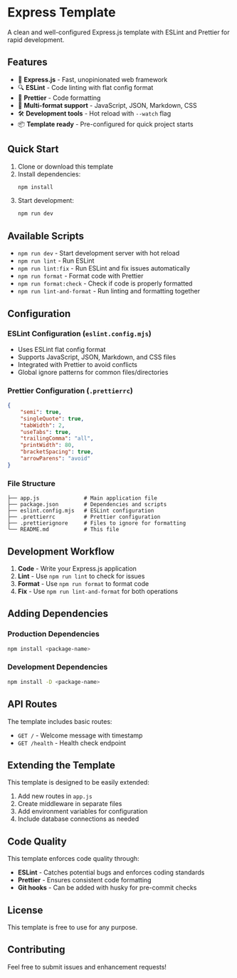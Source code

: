 # Express Template

A clean and well-configured Express.js template with ESLint and Prettier for rapid development.

## Features

- 🚀 **Express.js** - Fast, unopinionated web framework
- 🔍 **ESLint** - Code linting with flat config format
- 💅 **Prettier** - Code formatting
- 📝 **Multi-format support** - JavaScript, JSON, Markdown, CSS
- 🛠️ **Development tools** - Hot reload with `--watch` flag
- 📦 **Template ready** - Pre-configured for quick project starts

## Quick Start

1. Clone or download this template
2. Install dependencies:
   ```bash
   npm install
   ```
3. Start development:
   ```bash
   npm run dev
   ```

## Available Scripts

- `npm run dev` - Start development server with hot reload
- `npm run lint` - Run ESLint
- `npm run lint:fix` - Run ESLint and fix issues automatically
- `npm run format` - Format code with Prettier
- `npm run format:check` - Check if code is properly formatted
- `npm run lint-and-format` - Run linting and formatting together

## Configuration

### ESLint Configuration (`eslint.config.mjs`)

- Uses ESLint flat config format
- Supports JavaScript, JSON, Markdown, and CSS files
- Integrated with Prettier to avoid conflicts
- Global ignore patterns for common files/directories

### Prettier Configuration (`.prettierrc`)

```json
{
	"semi": true,
	"singleQuote": true,
	"tabWidth": 2,
	"useTabs": true,
	"trailingComma": "all",
	"printWidth": 80,
	"bracketSpacing": true,
	"arrowParens": "avoid"
}
```

### File Structure

```
├── app.js              # Main application file
├── package.json        # Dependencies and scripts
├── eslint.config.mjs   # ESLint configuration
├── .prettierrc         # Prettier configuration
├── .prettierignore     # Files to ignore for formatting
└── README.md           # This file
```

## Development Workflow

1. **Code** - Write your Express.js application
2. **Lint** - Use `npm run lint` to check for issues
3. **Format** - Use `npm run format` to format code
4. **Fix** - Use `npm run lint-and-format` for both operations

## Adding Dependencies

### Production Dependencies

```bash
npm install <package-name>
```

### Development Dependencies

```bash
npm install -D <package-name>
```

## API Routes

The template includes basic routes:

- `GET /` - Welcome message with timestamp
- `GET /health` - Health check endpoint

## Extending the Template

This template is designed to be easily extended:

1. Add new routes in `app.js`
2. Create middleware in separate files
3. Add environment variables for configuration
4. Include database connections as needed

## Code Quality

This template enforces code quality through:

- **ESLint** - Catches potential bugs and enforces coding standards
- **Prettier** - Ensures consistent code formatting
- **Git hooks** - Can be added with husky for pre-commit checks

## License

This template is free to use for any purpose.

## Contributing

Feel free to submit issues and enhancement requests!
